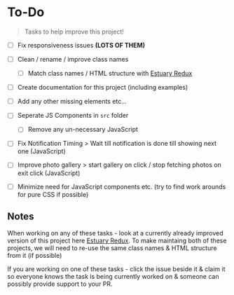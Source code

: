 # To-Do

> Tasks to help improve this project!  


- [ ] Fix responsiveness issues  <b>(LOTS OF THEM)</b>
- [ ] Clean / rename / improve class names
   - [ ] Match class names / HTML structure with [Estuary Redux](https://github.com/MarketingPipeline/Estuary-Redux)
- [ ] Create documentation for this project (including examples)
- [ ] Add any other missing elements etc...
- [ ] Seperate JS Components in <code>src</code> folder
  - [ ] Remove any un-necessary JavaScript
- [ ] Fix Notification Timing > Wait till notification is done till showing next one (JavaScript)
- [ ] Improve photo gallery > start gallery on click / stop fetching photos on exit click (JavaScript)
- [ ] Minimize need for JavaScript components etc. (try to find work arounds for pure CSS if possible)


## Notes 

When working on any of these tasks - look at a currently already improved version of this project here [Estuary Redux](https://github.com/MarketingPipeline/Estuary-Redux). To make maintaing both of these projects, we will need to re-use the same class names & HTML structure from it (if possible)

If you are working on one of these tasks - click the issue beside it & claim it so everyone knows the task is being currently worked on & someone can possibly provide support to your PR.
